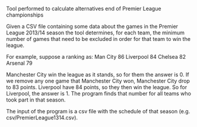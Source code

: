 Tool performed to calculate alternatives end of Premier League championships

Given a CSV file containing some data about the games in the Premier League 2013/14 season the tool determines, for each team, the minimum number of games that need to be excluded in order for that team to win the league. 

For example, suppose a ranking as:
Man City	86
Liverpool	84
Chelsea		82
Arsenal		79

Manchester City win the league as it stands, so for them the answer is 0. If we remove any one game that Manchester City won, Manchester City drop to 83 points. Liverpool have 84 points, so they then win the league. So for Liverpool, the answer is 1. The program finds that number for all teams who took part in that season.

The input of the program is a csv file with the schedule of that season (e.g. csv/PremierLeague1314.csv).


